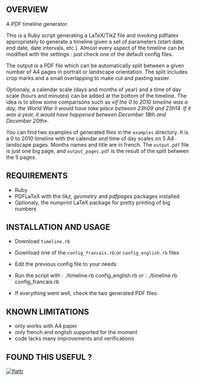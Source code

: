 ## OVERVIEW

A PDF timeline generator.

This is a Ruby script generating a LaTeX/TikZ file and invoking
pdflatex appropriately to generate a timeline given a set of
parameters (start date, end date, date intervals, etc.). Almost every
aspect of the timeline can be modified with the settings : just check
one of the default config files.

The output is a PDF file which can be automatically split between a
given number of A4 pages in portrait or landscape orientation. The
split includes crop marks and a small overlapping to make cut and
pasting easier.

Optionaly, a calendar scale (days and months of year) and a time of
day scale (hours and minutes) can be added at the bottom of the
timeline. The idea is to allow some comparisons such as *«if the 0 to
2010 timeline was a day, the World War II would have take place
between 23h09 and 23h14. If it was a year, it would have happened
between December 18th and December 20th»*.

You can find two examples of generated files in the `examples`
directory. It is a 0 to 2010 timeline with the calendar and time of
day scales on 5 A4 landscape pages. Months names and title are in
french. The `output.pdf` file is just one big page, and
`output_pages.pdf` is the result of the split between the 5 pages.

## REQUIREMENTS

- Ruby
- PDFLaTeX with the *tikz*, *geometry* and *pdfpages* packages installed
- Optionaly, the *numprint* LaTeX package for pretty printing of big numbers

## INSTALLATION AND USAGE

- Download `timeline.rb`
- Download one of the `config_francais.rb` or `config_english.rb` files
- Edit the previous config file to your needs
- Run the script with : 
    ./timeline.rb config_english.rb
or :
    ./timeline.rb config_francais.rb

- If everything went well, check the two generated PDF files.

## KNOWN LIMITATIONS

- only works with A4 paper
- only french and english supported for the moment
- code lacks many improvements and verifications

## FOUND THIS USEFUL ?

[![flattr](http://api.flattr.com/button/button-compact-static-100x17.png)](http://flattr.com/thing/51784/PDF-timeline-generator)
